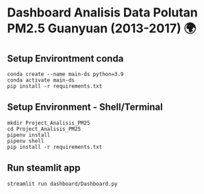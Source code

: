 # Dashboard Analisis Data Polutan PM2.5 Guanyuan (2013-2017) 🌍
## Setup Environtment conda
```
conda create --name main-ds python=3.9
conda activate main-ds
pip install -r requirements.txt
```
## Setup Environment - Shell/Terminal
```  
mkdir Project_Analisis_PM25
cd Project_Analisis_PM25
pipenv install
pipenv shell
pip install -r requirements.txt
```
## Run steamlit app
```
streamlit run dashboard/Dashboard.py
```
